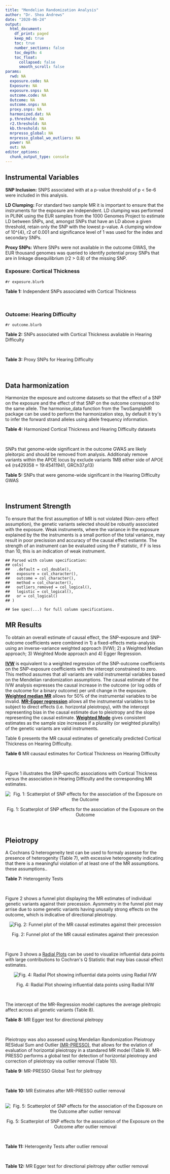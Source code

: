 ```yaml
---
title: "Mendelian Randomization Analysis"
author: "Dr. Shea Andrews"
date: "2020-06-24"
output:
  html_document:
    df_print: paged
    keep_md: true
    toc: true
    number_sections: false
    toc_depth: 4
    toc_float:
      collapsed: false
      smooth_scroll: false
params:
  rwd: NA
  exposure.code: NA
  Exposure: NA
  exposure.snps: NA
  outcome.code: NA
  Outcome: NA
  outcome.snps: NA
  proxy.snps: NA
  harmonized.dat: NA
  p.threshold: NA
  r2.threshold: NA
  kb.threshold: NA
  mrpresso_global: NA
  mrpresso_global_wo_outliers: NA
  power: NA
  out: NA
editor_options:
  chunk_output_type: console
---
```







## Instrumental Variables
**SNP Inclusion:** SNPS associated with at a p-value threshold of p < 5e-6 were included in this analysis.
<br>

**LD Clumping:** For standard two sample MR it is important to ensure that the instruments for the exposure are independent. LD clumping was performed in PLINK using the EUR samples from the 1000 Genomes Project to estimate LD between SNPs, and, amongst SNPs that have an LD above a given threshold, retain only the SNP with the lowest p-value. A clumping window of 10^{4}, r2 of 0.001 and significance level of 1 was used for the index and secondary SNPs.
<br>

**Proxy SNPs:** Where SNPs were not available in the outcome GWAS, the EUR thousand genomes was queried to identify potential proxy SNPs that are in linkage disequilibrium (r2 > 0.8) of the missing SNP.
<br>

### Exposure: Cortical Thickness
`#r exposure.blurb`
<br>

**Table 1:** Independent SNPs associated with Cortical Thickness
<div data-pagedtable="false">
  <script data-pagedtable-source type="application/json">
{"columns":[{"label":["SNP"],"name":[1],"type":["chr"],"align":["left"]},{"label":["CHROM"],"name":[2],"type":["dbl"],"align":["right"]},{"label":["POS"],"name":[3],"type":["dbl"],"align":["right"]},{"label":["REF"],"name":[4],"type":["chr"],"align":["left"]},{"label":["ALT"],"name":[5],"type":["chr"],"align":["left"]},{"label":["AF"],"name":[6],"type":["dbl"],"align":["right"]},{"label":["BETA"],"name":[7],"type":["dbl"],"align":["right"]},{"label":["SE"],"name":[8],"type":["dbl"],"align":["right"]},{"label":["Z"],"name":[9],"type":["dbl"],"align":["right"]},{"label":["P"],"name":[10],"type":["dbl"],"align":["right"]},{"label":["N"],"name":[11],"type":["dbl"],"align":["right"]},{"label":["TRAIT"],"name":[12],"type":["chr"],"align":["left"]}],"data":[{"1":"rs1180331","2":"1","3":"40012184","4":"G","5":"A","6":"0.4610","7":"0.0039","8":"0.0008","9":"4.875000","10":"5.299e-07","11":"32872","12":"Cortical_Thickness"},{"1":"rs556204","2":"1","3":"57595583","4":"G","5":"C","6":"0.1594","7":"-0.0050","8":"0.0010","9":"-5.000000","10":"1.417e-06","11":"32441","12":"Cortical_Thickness"},{"1":"rs2002058","2":"1","3":"58561329","4":"C","5":"T","6":"0.1892","7":"0.0046","8":"0.0010","9":"4.600000","10":"1.289e-06","11":"33089","12":"Cortical_Thickness"},{"1":"rs7549825","2":"1","3":"98554409","4":"A","5":"G","6":"0.3084","7":"0.0040","8":"0.0008","9":"5.000000","10":"2.503e-06","11":"32872","12":"Cortical_Thickness"},{"1":"rs7531555","2":"1","3":"196929310","4":"C","5":"T","6":"0.2386","7":"0.0047","8":"0.0009","9":"5.222222","10":"7.662e-08","11":"32639","12":"Cortical_Thickness"},{"1":"rs6738528","2":"2","3":"27149258","4":"T","5":"A","6":"0.3984","7":"0.0045","8":"0.0008","9":"5.625000","10":"7.324e-09","11":"32872","12":"Cortical_Thickness"},{"1":"rs3770776","2":"2","3":"37150793","4":"A","5":"G","6":"0.4299","7":"0.0039","8":"0.0008","9":"4.875000","10":"3.170e-07","11":"32872","12":"Cortical_Thickness"},{"1":"rs11692435","2":"2","3":"98275354","4":"G","5":"A","6":"0.0910","7":"-0.0091","8":"0.0015","9":"-6.066667","10":"3.179e-10","11":"29128","12":"Cortical_Thickness"},{"1":"rs533577","2":"3","3":"39489651","4":"C","5":"T","6":"0.4935","7":"-0.0050","8":"0.0008","9":"-6.250000","10":"8.426e-11","11":"32872","12":"Cortical_Thickness"},{"1":"rs11708974","2":"3","3":"64395184","4":"C","5":"T","6":"0.4778","7":"0.0035","8":"0.0008","9":"4.375000","10":"4.070e-06","11":"32872","12":"Cortical_Thickness"},{"1":"rs2636563","2":"3","3":"183939044","4":"G","5":"C","6":"0.2416","7":"0.0044","8":"0.0009","9":"4.888889","10":"2.299e-06","11":"31046","12":"Cortical_Thickness"},{"1":"rs10016059","2":"4","3":"2405007","4":"T","5":"C","6":"0.3379","7":"0.0038","8":"0.0008","9":"4.750000","10":"4.994e-06","11":"32441","12":"Cortical_Thickness"},{"1":"rs7657284","2":"4","3":"39688694","4":"A","5":"C","6":"0.2465","7":"0.0044","8":"0.0009","9":"4.888890","10":"2.680e-07","11":"32872","12":"Cortical_Thickness"},{"1":"rs7683042","2":"4","3":"46999235","4":"A","5":"G","6":"0.4028","7":"-0.0036","8":"0.0008","9":"-4.500000","10":"3.852e-06","11":"32872","12":"Cortical_Thickness"},{"1":"rs13107325","2":"4","3":"103188709","4":"C","5":"T","6":"0.0707","7":"-0.0076","8":"0.0015","9":"-5.066667","10":"5.054e-07","11":"32872","12":"Cortical_Thickness"},{"1":"rs35021943","2":"4","3":"121643239","4":"A","5":"C","6":"0.2422","7":"0.0051","8":"0.0009","9":"5.666670","10":"2.979e-09","11":"32872","12":"Cortical_Thickness"},{"1":"rs40565","2":"5","3":"55828636","4":"C","5":"T","6":"0.8108","7":"0.0048","8":"0.0010","9":"4.800000","10":"5.911e-07","11":"32249","12":"Cortical_Thickness"},{"1":"rs2744449","2":"6","3":"52951185","4":"G","5":"C","6":"0.9107","7":"0.0059","8":"0.0013","9":"4.538462","10":"4.452e-06","11":"33281","12":"Cortical_Thickness"},{"1":"rs194833","2":"7","3":"103761274","4":"G","5":"T","6":"0.4771","7":"-0.0035","8":"0.0008","9":"-4.375000","10":"3.614e-06","11":"32486","12":"Cortical_Thickness"},{"1":"rs6961970","2":"7","3":"113901132","4":"C","5":"A","6":"0.2334","7":"0.0041","8":"0.0009","9":"4.555556","10":"2.411e-06","11":"32872","12":"Cortical_Thickness"},{"1":"rs724265","2":"8","3":"8219182","4":"G","5":"A","6":"0.6272","7":"0.0041","8":"0.0008","9":"5.125000","10":"1.012e-07","11":"32872","12":"Cortical_Thickness"},{"1":"rs3200031","2":"8","3":"26227484","4":"C","5":"T","6":"0.0773","7":"0.0071","8":"0.0014","9":"5.071429","10":"5.526e-07","11":"32872","12":"Cortical_Thickness"},{"1":"rs7824177","2":"8","3":"110585288","4":"A","5":"G","6":"0.1616","7":"-0.0059","8":"0.0010","9":"-5.900000","10":"8.922e-09","11":"32872","12":"Cortical_Thickness"},{"1":"rs12543282","2":"8","3":"144627241","4":"C","5":"T","6":"0.2395","7":"0.0043","8":"0.0009","9":"4.777778","10":"4.087e-06","11":"32764","12":"Cortical_Thickness"},{"1":"rs35025323","2":"10","3":"97089991","4":"T","5":"C","6":"0.1210","7":"-0.0054","8":"0.0011","9":"-4.909090","10":"1.762e-06","11":"32872","12":"Cortical_Thickness"},{"1":"rs4296031","2":"11","3":"42540012","4":"G","5":"A","6":"0.8037","7":"-0.0044","8":"0.0010","9":"-4.400000","10":"3.779e-06","11":"32486","12":"Cortical_Thickness"},{"1":"rs7957460","2":"12","3":"32945835","4":"G","5":"A","6":"0.6732","7":"-0.0037","8":"0.0008","9":"-4.625000","10":"2.960e-06","11":"32512","12":"Cortical_Thickness"},{"1":"rs12815451","2":"12","3":"51738706","4":"T","5":"C","6":"0.1519","7":"0.0070","8":"0.0015","9":"4.666670","10":"3.201e-06","11":"20004","12":"Cortical_Thickness"},{"1":"rs1558801","2":"12","3":"109036359","4":"A","5":"C","6":"0.3852","7":"-0.0041","8":"0.0009","9":"-4.555560","10":"2.204e-06","11":"30860","12":"Cortical_Thickness"},{"1":"rs4772440","2":"13","3":"102712476","4":"C","5":"T","6":"0.4224","7":"-0.0036","8":"0.0008","9":"-4.500000","10":"3.102e-06","11":"32872","12":"Cortical_Thickness"},{"1":"rs1742401","2":"16","3":"1971601","4":"G","5":"A","6":"0.3809","7":"-0.0038","8":"0.0008","9":"-4.750000","10":"7.050e-07","11":"32764","12":"Cortical_Thickness"},{"1":"rs734957","2":"17","3":"2612584","4":"G","5":"A","6":"0.2235","7":"0.0066","8":"0.0012","9":"5.500000","10":"6.126e-08","11":"22106","12":"Cortical_Thickness"},{"1":"rs11656696","2":"17","3":"10033679","4":"C","5":"A","6":"0.4288","7":"0.0040","8":"0.0008","9":"5.000000","10":"2.117e-07","11":"32512","12":"Cortical_Thickness"},{"1":"rs7215205","2":"17","3":"29818258","4":"T","5":"C","6":"0.6326","7":"-0.0036","8":"0.0008","9":"-4.500000","10":"3.115e-06","11":"32680","12":"Cortical_Thickness"},{"1":"rs2316766","2":"17","3":"43919068","4":"G","5":"T","6":"0.2098","7":"0.0069","8":"0.0011","9":"6.272727","10":"2.903e-10","11":"26063","12":"Cortical_Thickness"},{"1":"rs117826338","2":"19","3":"5904353","4":"C","5":"T","6":"0.1353","7":"0.0062","8":"0.0012","9":"5.166667","10":"9.902e-08","11":"30012","12":"Cortical_Thickness"},{"1":"rs3816046","2":"19","3":"46118127","4":"C","5":"T","6":"0.3206","7":"-0.0041","8":"0.0008","9":"-5.125000","10":"8.464e-07","11":"30344","12":"Cortical_Thickness"},{"1":"rs5994871","2":"22","3":"22091244","4":"C","5":"T","6":"0.7171","7":"0.0042","8":"0.0009","9":"4.666667","10":"8.821e-07","11":"32872","12":"Cortical_Thickness"},{"1":"rs5756894","2":"22","3":"38450136","4":"C","5":"A","6":"0.6043","7":"0.0035","8":"0.0008","9":"4.375000","10":"4.741e-06","11":"32872","12":"Cortical_Thickness"}],"options":{"columns":{"min":{},"max":[10]},"rows":{"min":[10],"max":[10]},"pages":{}}}
  </script>
</div>
<br>

### Outcome: Hearing Difficulty
`#r outcome.blurb`
<br>

**Table 2:** SNPs associated with Cortical Thickness avaliable in Hearing Difficulty
<div data-pagedtable="false">
  <script data-pagedtable-source type="application/json">
{"columns":[{"label":["SNP"],"name":[1],"type":["chr"],"align":["left"]},{"label":["CHROM"],"name":[2],"type":["dbl"],"align":["right"]},{"label":["POS"],"name":[3],"type":["dbl"],"align":["right"]},{"label":["REF"],"name":[4],"type":["chr"],"align":["left"]},{"label":["ALT"],"name":[5],"type":["chr"],"align":["left"]},{"label":["AF"],"name":[6],"type":["dbl"],"align":["right"]},{"label":["BETA"],"name":[7],"type":["dbl"],"align":["right"]},{"label":["SE"],"name":[8],"type":["dbl"],"align":["right"]},{"label":["Z"],"name":[9],"type":["dbl"],"align":["right"]},{"label":["P"],"name":[10],"type":["dbl"],"align":["right"]},{"label":["N"],"name":[11],"type":["dbl"],"align":["right"]},{"label":["TRAIT"],"name":[12],"type":["chr"],"align":["left"]}],"data":[{"1":"rs1180331","2":"1","3":"40012184","4":"G","5":"A","6":"0.456136","7":"1.07793e-03","8":"0.00132237","9":"0.8151500","10":"4.1e-01","11":"250389","12":"Hearing_Difficulty"},{"1":"rs556204","2":"1","3":"57595583","4":"G","5":"C","6":"0.158209","7":"2.18806e-03","8":"0.00181382","9":"1.2063300","10":"2.3e-01","11":"250389","12":"Hearing_Difficulty"},{"1":"rs2002058","2":"1","3":"58561329","4":"C","5":"T","6":"0.194200","7":"1.58944e-03","8":"0.00167842","9":"0.9469860","10":"3.4e-01","11":"250389","12":"Hearing_Difficulty"},{"1":"rs7549825","2":"1","3":"98554409","4":"A","5":"G","6":"0.302307","7":"-2.19772e-03","8":"0.00144063","9":"-1.5255300","10":"1.3e-01","11":"250389","12":"Hearing_Difficulty"},{"1":"rs7531555","2":"1","3":"196929310","4":"C","5":"T","6":"0.229441","7":"-3.34331e-04","8":"0.00156783","9":"-0.2132440","10":"8.3e-01","11":"250389","12":"Hearing_Difficulty"},{"1":"rs6738528","2":"2","3":"27149258","4":"T","5":"A","6":"0.388156","7":"5.43864e-04","8":"0.00135332","9":"0.4018740","10":"6.9e-01","11":"250389","12":"Hearing_Difficulty"},{"1":"rs3770776","2":"2","3":"37150793","4":"A","5":"G","6":"0.420623","7":"1.08348e-03","8":"0.00133820","9":"0.8096550","10":"4.2e-01","11":"250389","12":"Hearing_Difficulty"},{"1":"rs11692435","2":"2","3":"98275354","4":"G","5":"A","6":"0.084163","7":"2.79245e-03","8":"0.00247687","9":"1.1274100","10":"2.6e-01","11":"250389","12":"Hearing_Difficulty"},{"1":"rs533577","2":"3","3":"39489651","4":"C","5":"T","6":"0.494210","7":"-1.02078e-03","8":"0.00132129","9":"-0.7725630","10":"4.4e-01","11":"250389","12":"Hearing_Difficulty"},{"1":"rs11708974","2":"3","3":"64395184","4":"C","5":"T","6":"0.491420","7":"1.44641e-04","8":"0.00131720","9":"0.1098090","10":"9.1e-01","11":"250389","12":"Hearing_Difficulty"},{"1":"rs2636563","2":"3","3":"183939044","4":"G","5":"C","6":"0.239199","7":"-2.94163e-03","8":"0.00154765","9":"-1.9007100","10":"5.7e-02","11":"250389","12":"Hearing_Difficulty"},{"1":"rs10016059","2":"4","3":"2405007","4":"T","5":"C","6":"0.342513","7":"-5.15184e-04","8":"0.00138824","9":"-0.3711060","10":"7.1e-01","11":"250389","12":"Hearing_Difficulty"},{"1":"rs7657284","2":"4","3":"39688694","4":"A","5":"C","6":"0.248959","7":"-4.92939e-04","8":"0.00152842","9":"-0.3225150","10":"7.5e-01","11":"250389","12":"Hearing_Difficulty"},{"1":"rs7683042","2":"4","3":"46999235","4":"A","5":"G","6":"0.404725","7":"-2.30424e-04","8":"0.00134640","9":"-0.1711410","10":"8.6e-01","11":"250389","12":"Hearing_Difficulty"},{"1":"rs13107325","2":"4","3":"103188709","4":"C","5":"T","6":"0.074407","7":"5.17833e-03","8":"0.00251572","9":"2.0583900","10":"4.0e-02","11":"250389","12":"Hearing_Difficulty"},{"1":"rs35021943","2":"4","3":"121643239","4":"A","5":"C","6":"0.248446","7":"-3.31520e-03","8":"0.00153457","9":"-2.1603400","10":"3.1e-02","11":"250389","12":"Hearing_Difficulty"},{"1":"rs40565","2":"5","3":"55828636","4":"C","5":"T","6":"0.821042","7":"1.60943e-03","8":"0.00171650","9":"0.9376230","10":"3.5e-01","11":"250389","12":"Hearing_Difficulty"},{"1":"rs2744449","2":"6","3":"52951185","4":"G","5":"C","6":"0.903903","7":"-2.04000e-03","8":"0.00224328","9":"-0.9093830","10":"3.6e-01","11":"250389","12":"Hearing_Difficulty"},{"1":"rs194833","2":"7","3":"103761274","4":"G","5":"T","6":"0.463459","7":"2.73330e-03","8":"0.00132214","9":"2.0673300","10":"3.9e-02","11":"250389","12":"Hearing_Difficulty"},{"1":"rs6961970","2":"7","3":"113901132","4":"C","5":"A","6":"0.246546","7":"1.37874e-03","8":"0.00153668","9":"0.8972200","10":"3.7e-01","11":"250389","12":"Hearing_Difficulty"},{"1":"rs724265","2":"8","3":"8219182","4":"G","5":"A","6":"0.627354","7":"-1.47405e-03","8":"0.00137181","9":"-1.0745300","10":"2.8e-01","11":"250389","12":"Hearing_Difficulty"},{"1":"rs3200031","2":"8","3":"26227484","4":"C","5":"T","6":"0.079128","7":"-1.24820e-04","8":"0.00245965","9":"-0.0507471","10":"9.6e-01","11":"250389","12":"Hearing_Difficulty"},{"1":"rs7824177","2":"8","3":"110585288","4":"A","5":"G","6":"0.159439","7":"-2.48285e-03","8":"0.00180448","9":"-1.3759400","10":"1.7e-01","11":"250389","12":"Hearing_Difficulty"},{"1":"rs12543282","2":"8","3":"144627241","4":"C","5":"T","6":"0.234990","7":"3.35382e-05","8":"0.00156096","9":"0.0214856","10":"9.8e-01","11":"250389","12":"Hearing_Difficulty"},{"1":"rs35025323","2":"10","3":"97089991","4":"T","5":"C","6":"0.115354","7":"1.20870e-03","8":"0.00206815","9":"0.5844350","10":"5.6e-01","11":"250389","12":"Hearing_Difficulty"},{"1":"rs4296031","2":"11","3":"42540012","4":"G","5":"A","6":"0.820351","7":"1.93575e-03","8":"0.00171867","9":"1.1263100","10":"2.6e-01","11":"250389","12":"Hearing_Difficulty"},{"1":"rs7957460","2":"12","3":"32945835","4":"G","5":"A","6":"0.680296","7":"-1.80385e-03","8":"0.00141321","9":"-1.2764200","10":"2.0e-01","11":"250389","12":"Hearing_Difficulty"},{"1":"rs12815451","2":"12","3":"51738706","4":"T","5":"C","6":"0.161993","7":"4.52435e-03","8":"0.00187232","9":"2.4164400","10":"1.6e-02","11":"250389","12":"Hearing_Difficulty"},{"1":"rs1558801","2":"12","3":"109036359","4":"A","5":"C","6":"0.390169","7":"1.36314e-03","8":"0.00136151","9":"1.0012000","10":"3.2e-01","11":"250389","12":"Hearing_Difficulty"},{"1":"rs4772440","2":"13","3":"102712476","4":"C","5":"T","6":"0.415160","7":"-4.09677e-04","8":"0.00135180","9":"-0.3030600","10":"7.6e-01","11":"250389","12":"Hearing_Difficulty"},{"1":"rs1742401","2":"16","3":"1971601","4":"G","5":"A","6":"0.379642","7":"-8.81465e-04","8":"0.00135965","9":"-0.6483030","10":"5.2e-01","11":"250389","12":"Hearing_Difficulty"},{"1":"rs734957","2":"17","3":"2612584","4":"G","5":"A","6":"0.218613","7":"8.53026e-03","8":"0.00165897","9":"5.1419000","10":"2.7e-07","11":"250389","12":"Hearing_Difficulty"},{"1":"rs11656696","2":"17","3":"10033679","4":"C","5":"A","6":"0.432564","7":"2.08209e-03","8":"0.00134611","9":"1.5467500","10":"1.2e-01","11":"250389","12":"Hearing_Difficulty"},{"1":"rs7215205","2":"17","3":"29818258","4":"T","5":"C","6":"0.631592","7":"-2.08883e-03","8":"0.00137427","9":"-1.5199600","10":"1.3e-01","11":"250389","12":"Hearing_Difficulty"},{"1":"rs2316766","2":"17","3":"43919068","4":"G","5":"T","6":"0.220125","7":"7.93720e-03","8":"0.00160648","9":"4.9407400","10":"7.8e-07","11":"250389","12":"Hearing_Difficulty"},{"1":"rs117826338","2":"19","3":"5904353","4":"C","5":"T","6":"0.136705","7":"1.62391e-03","8":"0.00192421","9":"0.8439360","10":"4.0e-01","11":"250389","12":"Hearing_Difficulty"},{"1":"rs3816046","2":"19","3":"46118127","4":"C","5":"T","6":"0.327785","7":"4.43443e-04","8":"0.00140546","9":"0.3155140","10":"7.5e-01","11":"250389","12":"Hearing_Difficulty"},{"1":"rs5994871","2":"22","3":"22091244","4":"C","5":"T","6":"0.720177","7":"1.59581e-03","8":"0.00148693","9":"1.0732200","10":"2.8e-01","11":"250389","12":"Hearing_Difficulty"},{"1":"rs5756894","2":"22","3":"38450136","4":"C","5":"A","6":"0.606168","7":"-5.73373e-03","8":"0.00135186","9":"-4.2413600","10":"2.2e-05","11":"250389","12":"Hearing_Difficulty"}],"options":{"columns":{"min":{},"max":[10]},"rows":{"min":[10],"max":[10]},"pages":{}}}
  </script>
</div>
<br>

**Table 3:** Proxy SNPs for Hearing Difficulty
<div data-pagedtable="false">
  <script data-pagedtable-source type="application/json">
{"columns":[{"label":["proxy.outcome"],"name":[1],"type":["lgl"],"align":["right"]},{"label":["target_snp"],"name":[2],"type":["lgl"],"align":["right"]},{"label":["proxy_snp"],"name":[3],"type":["lgl"],"align":["right"]},{"label":["ld.r2"],"name":[4],"type":["lgl"],"align":["right"]},{"label":["Dprime"],"name":[5],"type":["lgl"],"align":["right"]},{"label":["ref.proxy"],"name":[6],"type":["lgl"],"align":["right"]},{"label":["alt.proxy"],"name":[7],"type":["lgl"],"align":["right"]},{"label":["CHROM"],"name":[8],"type":["lgl"],"align":["right"]},{"label":["POS"],"name":[9],"type":["lgl"],"align":["right"]},{"label":["ALT.proxy"],"name":[10],"type":["lgl"],"align":["right"]},{"label":["REF.proxy"],"name":[11],"type":["lgl"],"align":["right"]},{"label":["AF"],"name":[12],"type":["lgl"],"align":["right"]},{"label":["BETA"],"name":[13],"type":["lgl"],"align":["right"]},{"label":["SE"],"name":[14],"type":["lgl"],"align":["right"]},{"label":["P"],"name":[15],"type":["lgl"],"align":["right"]},{"label":["N"],"name":[16],"type":["lgl"],"align":["right"]},{"label":["ref"],"name":[17],"type":["lgl"],"align":["right"]},{"label":["alt"],"name":[18],"type":["lgl"],"align":["right"]},{"label":["ALT"],"name":[19],"type":["lgl"],"align":["right"]},{"label":["REF"],"name":[20],"type":["lgl"],"align":["right"]},{"label":["PHASE"],"name":[21],"type":["lgl"],"align":["right"]}],"data":[{"1":"NA","2":"NA","3":"NA","4":"NA","5":"NA","6":"NA","7":"NA","8":"NA","9":"NA","10":"NA","11":"NA","12":"NA","13":"NA","14":"NA","15":"NA","16":"NA","17":"NA","18":"NA","19":"NA","20":"NA","21":"NA"}],"options":{"columns":{"min":{},"max":[10]},"rows":{"min":[10],"max":[10]},"pages":{}}}
  </script>
</div>
<br>

## Data harmonization
Harmonize the exposure and outcome datasets so that the effect of a SNP on the exposure and the effect of that SNP on the outcome correspond to the same allele. The harmonise_data function from the TwoSampleMR package can be used to perform the harmonization step, by default it try's to infer the forward strand alleles using allele frequency information.
<br>

**Table 4:** Harmonized Cortical Thickness and Hearing Difficulty datasets
<div data-pagedtable="false">
  <script data-pagedtable-source type="application/json">
{"columns":[{"label":["SNP"],"name":[1],"type":["chr"],"align":["left"]},{"label":["effect_allele.exposure"],"name":[2],"type":["chr"],"align":["left"]},{"label":["other_allele.exposure"],"name":[3],"type":["chr"],"align":["left"]},{"label":["effect_allele.outcome"],"name":[4],"type":["chr"],"align":["left"]},{"label":["other_allele.outcome"],"name":[5],"type":["chr"],"align":["left"]},{"label":["beta.exposure"],"name":[6],"type":["dbl"],"align":["right"]},{"label":["beta.outcome"],"name":[7],"type":["dbl"],"align":["right"]},{"label":["eaf.exposure"],"name":[8],"type":["dbl"],"align":["right"]},{"label":["eaf.outcome"],"name":[9],"type":["dbl"],"align":["right"]},{"label":["remove"],"name":[10],"type":["lgl"],"align":["right"]},{"label":["palindromic"],"name":[11],"type":["lgl"],"align":["right"]},{"label":["ambiguous"],"name":[12],"type":["lgl"],"align":["right"]},{"label":["id.outcome"],"name":[13],"type":["chr"],"align":["left"]},{"label":["chr.outcome"],"name":[14],"type":["dbl"],"align":["right"]},{"label":["pos.outcome"],"name":[15],"type":["dbl"],"align":["right"]},{"label":["se.outcome"],"name":[16],"type":["dbl"],"align":["right"]},{"label":["z.outcome"],"name":[17],"type":["dbl"],"align":["right"]},{"label":["pval.outcome"],"name":[18],"type":["dbl"],"align":["right"]},{"label":["samplesize.outcome"],"name":[19],"type":["dbl"],"align":["right"]},{"label":["outcome"],"name":[20],"type":["chr"],"align":["left"]},{"label":["mr_keep.outcome"],"name":[21],"type":["lgl"],"align":["right"]},{"label":["pval_origin.outcome"],"name":[22],"type":["chr"],"align":["left"]},{"label":["chr.exposure"],"name":[23],"type":["dbl"],"align":["right"]},{"label":["pos.exposure"],"name":[24],"type":["dbl"],"align":["right"]},{"label":["se.exposure"],"name":[25],"type":["dbl"],"align":["right"]},{"label":["z.exposure"],"name":[26],"type":["dbl"],"align":["right"]},{"label":["pval.exposure"],"name":[27],"type":["dbl"],"align":["right"]},{"label":["samplesize.exposure"],"name":[28],"type":["dbl"],"align":["right"]},{"label":["exposure"],"name":[29],"type":["chr"],"align":["left"]},{"label":["mr_keep.exposure"],"name":[30],"type":["lgl"],"align":["right"]},{"label":["pval_origin.exposure"],"name":[31],"type":["chr"],"align":["left"]},{"label":["id.exposure"],"name":[32],"type":["chr"],"align":["left"]},{"label":["action"],"name":[33],"type":["dbl"],"align":["right"]},{"label":["mr_keep"],"name":[34],"type":["lgl"],"align":["right"]},{"label":["pleitropy_keep"],"name":[35],"type":["lgl"],"align":["right"]},{"label":["pt"],"name":[36],"type":["dbl"],"align":["right"]},{"label":["mrpresso_RSSobs"],"name":[37],"type":["dbl"],"align":["right"]},{"label":["mrpresso_pval"],"name":[38],"type":["chr"],"align":["left"]},{"label":["mrpresso_keep"],"name":[39],"type":["lgl"],"align":["right"]}],"data":[{"1":"rs10016059","2":"C","3":"T","4":"C","5":"T","6":"0.0038","7":"-5.15184e-04","8":"0.3379","9":"0.342513","10":"FALSE","11":"FALSE","12":"FALSE","13":"hAr70B","14":"4","15":"2405007","16":"0.00138824","17":"-0.3711060","18":"7.1e-01","19":"250389","20":"Wells2019hdiff","21":"TRUE","22":"reported","23":"4","24":"2405007","25":"0.0008","26":"4.750000","27":"4.994e-06","28":"32441","29":"Grasby2020thickness","30":"TRUE","31":"reported","32":"YnT0eQ","33":"2","34":"TRUE","35":"TRUE","36":"5e-06","37":"7.538962e-07","38":"1","39":"TRUE"},{"1":"rs11656696","2":"A","3":"C","4":"A","5":"C","6":"0.0040","7":"2.08209e-03","8":"0.4288","9":"0.432564","10":"FALSE","11":"FALSE","12":"FALSE","13":"hAr70B","14":"17","15":"10033679","16":"0.00134611","17":"1.5467500","18":"1.2e-01","19":"250389","20":"Wells2019hdiff","21":"TRUE","22":"reported","23":"17","24":"10033679","25":"0.0008","26":"5.000000","27":"2.117e-07","28":"32512","29":"Grasby2020thickness","30":"TRUE","31":"reported","32":"YnT0eQ","33":"2","34":"TRUE","35":"TRUE","36":"5e-06","37":"3.154046e-06","38":"1","39":"TRUE"},{"1":"rs11692435","2":"A","3":"G","4":"A","5":"G","6":"-0.0091","7":"2.79245e-03","8":"0.0910","9":"0.084163","10":"FALSE","11":"FALSE","12":"FALSE","13":"hAr70B","14":"2","15":"98275354","16":"0.00247687","17":"1.1274100","18":"2.6e-01","19":"250389","20":"Wells2019hdiff","21":"TRUE","22":"reported","23":"2","24":"98275354","25":"0.0015","26":"-6.066667","27":"3.179e-10","28":"29128","29":"Grasby2020thickness","30":"TRUE","31":"reported","32":"YnT0eQ","33":"2","34":"TRUE","35":"TRUE","36":"5e-06","37":"1.398407e-05","38":"1","39":"TRUE"},{"1":"rs11708974","2":"T","3":"C","4":"T","5":"C","6":"0.0035","7":"1.44641e-04","8":"0.4778","9":"0.491420","10":"FALSE","11":"FALSE","12":"FALSE","13":"hAr70B","14":"3","15":"64395184","16":"0.00131720","17":"0.1098090","18":"9.1e-01","19":"250389","20":"Wells2019hdiff","21":"TRUE","22":"reported","23":"3","24":"64395184","25":"0.0008","26":"4.375000","27":"4.070e-06","28":"32872","29":"Grasby2020thickness","30":"TRUE","31":"reported","32":"YnT0eQ","33":"2","34":"TRUE","35":"TRUE","36":"5e-06","37":"2.774236e-08","38":"1","39":"TRUE"},{"1":"rs117826338","2":"T","3":"C","4":"T","5":"C","6":"0.0062","7":"1.62391e-03","8":"0.1353","9":"0.136705","10":"FALSE","11":"FALSE","12":"FALSE","13":"hAr70B","14":"19","15":"5904353","16":"0.00192421","17":"0.8439360","18":"4.0e-01","19":"250389","20":"Wells2019hdiff","21":"TRUE","22":"reported","23":"19","24":"5904353","25":"0.0012","26":"5.166667","27":"9.902e-08","28":"30012","29":"Grasby2020thickness","30":"TRUE","31":"reported","32":"YnT0eQ","33":"2","34":"TRUE","35":"TRUE","36":"5e-06","37":"1.237200e-06","38":"1","39":"TRUE"},{"1":"rs1180331","2":"A","3":"G","4":"A","5":"G","6":"0.0039","7":"1.07793e-03","8":"0.4610","9":"0.456136","10":"FALSE","11":"FALSE","12":"FALSE","13":"hAr70B","14":"1","15":"40012184","16":"0.00132237","17":"0.8151500","18":"4.1e-01","19":"250389","20":"Wells2019hdiff","21":"TRUE","22":"reported","23":"1","24":"40012184","25":"0.0008","26":"4.875000","27":"5.299e-07","28":"32872","29":"Grasby2020thickness","30":"TRUE","31":"reported","32":"YnT0eQ","33":"2","34":"TRUE","35":"TRUE","36":"5e-06","37":"5.686010e-07","38":"1","39":"TRUE"},{"1":"rs12543282","2":"T","3":"C","4":"T","5":"C","6":"0.0043","7":"3.35382e-05","8":"0.2395","9":"0.234990","10":"FALSE","11":"FALSE","12":"FALSE","13":"hAr70B","14":"8","15":"144627241","16":"0.00156096","17":"0.0214856","18":"9.8e-01","19":"250389","20":"Wells2019hdiff","21":"TRUE","22":"reported","23":"8","24":"144627241","25":"0.0009","26":"4.777778","27":"4.087e-06","28":"32764","29":"Grasby2020thickness","30":"TRUE","31":"reported","32":"YnT0eQ","33":"2","34":"TRUE","35":"TRUE","36":"5e-06","37":"1.241652e-07","38":"1","39":"TRUE"},{"1":"rs12815451","2":"C","3":"T","4":"C","5":"T","6":"0.0070","7":"4.52435e-03","8":"0.1519","9":"0.161993","10":"FALSE","11":"FALSE","12":"FALSE","13":"hAr70B","14":"12","15":"51738706","16":"0.00187232","17":"2.4164400","18":"1.6e-02","19":"250389","20":"Wells2019hdiff","21":"TRUE","22":"reported","23":"12","24":"51738706","25":"0.0015","26":"4.666670","27":"3.201e-06","28":"20004","29":"Grasby2020thickness","30":"TRUE","31":"reported","32":"YnT0eQ","33":"2","34":"TRUE","35":"TRUE","36":"5e-06","37":"1.660136e-05","38":"1","39":"TRUE"},{"1":"rs13107325","2":"T","3":"C","4":"T","5":"C","6":"-0.0076","7":"5.17833e-03","8":"0.0707","9":"0.074407","10":"FALSE","11":"FALSE","12":"FALSE","13":"hAr70B","14":"4","15":"103188709","16":"0.00251572","17":"2.0583900","18":"4.0e-02","19":"250389","20":"Wells2019hdiff","21":"TRUE","22":"reported","23":"4","24":"103188709","25":"0.0015","26":"-5.066667","27":"5.054e-07","28":"32872","29":"Grasby2020thickness","30":"TRUE","31":"reported","32":"YnT0eQ","33":"2","34":"TRUE","35":"TRUE","36":"5e-06","37":"3.607350e-05","38":"0.5016","39":"TRUE"},{"1":"rs1558801","2":"C","3":"A","4":"C","5":"A","6":"-0.0041","7":"1.36314e-03","8":"0.3852","9":"0.390169","10":"FALSE","11":"FALSE","12":"FALSE","13":"hAr70B","14":"12","15":"109036359","16":"0.00136151","17":"1.0012000","18":"3.2e-01","19":"250389","20":"Wells2019hdiff","21":"TRUE","22":"reported","23":"12","24":"109036359","25":"0.0009","26":"-4.555560","27":"2.204e-06","28":"30860","29":"Grasby2020thickness","30":"TRUE","31":"reported","32":"YnT0eQ","33":"2","34":"TRUE","35":"TRUE","36":"5e-06","37":"3.134276e-06","38":"1","39":"TRUE"},{"1":"rs1742401","2":"A","3":"G","4":"A","5":"G","6":"-0.0038","7":"-8.81465e-04","8":"0.3809","9":"0.379642","10":"FALSE","11":"FALSE","12":"FALSE","13":"hAr70B","14":"16","15":"1971601","16":"0.00135965","17":"-0.6483030","18":"5.2e-01","19":"250389","20":"Wells2019hdiff","21":"TRUE","22":"reported","23":"16","24":"1971601","25":"0.0008","26":"-4.750000","27":"7.050e-07","28":"32764","29":"Grasby2020thickness","30":"TRUE","31":"reported","32":"YnT0eQ","33":"2","34":"TRUE","35":"TRUE","36":"5e-06","37":"3.136338e-07","38":"1","39":"TRUE"},{"1":"rs194833","2":"T","3":"G","4":"T","5":"G","6":"-0.0035","7":"2.73330e-03","8":"0.4771","9":"0.463459","10":"FALSE","11":"FALSE","12":"FALSE","13":"hAr70B","14":"7","15":"103761274","16":"0.00132214","17":"2.0673300","18":"3.9e-02","19":"250389","20":"Wells2019hdiff","21":"TRUE","22":"reported","23":"7","24":"103761274","25":"0.0008","26":"-4.375000","27":"3.614e-06","28":"32486","29":"Grasby2020thickness","30":"TRUE","31":"reported","32":"YnT0eQ","33":"2","34":"TRUE","35":"TRUE","36":"5e-06","37":"9.637115e-06","38":"0.7448","39":"TRUE"},{"1":"rs2002058","2":"T","3":"C","4":"T","5":"C","6":"0.0046","7":"1.58944e-03","8":"0.1892","9":"0.194200","10":"FALSE","11":"FALSE","12":"FALSE","13":"hAr70B","14":"1","15":"58561329","16":"0.00167842","17":"0.9469860","18":"3.4e-01","19":"250389","20":"Wells2019hdiff","21":"TRUE","22":"reported","23":"1","24":"58561329","25":"0.0010","26":"4.600000","27":"1.289e-06","28":"33089","29":"Grasby2020thickness","30":"TRUE","31":"reported","32":"YnT0eQ","33":"2","34":"TRUE","35":"TRUE","36":"5e-06","37":"1.467492e-06","38":"1","39":"TRUE"},{"1":"rs2316766","2":"T","3":"G","4":"T","5":"G","6":"0.0069","7":"7.93720e-03","8":"0.2098","9":"0.220125","10":"FALSE","11":"FALSE","12":"FALSE","13":"hAr70B","14":"17","15":"43919068","16":"0.00160648","17":"4.9407400","18":"7.8e-07","19":"250389","20":"Wells2019hdiff","21":"TRUE","22":"reported","23":"17","24":"43919068","25":"0.0011","26":"6.272727","27":"2.903e-10","28":"26063","29":"Grasby2020thickness","30":"TRUE","31":"reported","32":"YnT0eQ","33":"2","34":"TRUE","35":"TRUE","36":"5e-06","37":"6.000311e-05","38":"<0.0076","39":"FALSE"},{"1":"rs2636563","2":"C","3":"G","4":"C","5":"G","6":"0.0044","7":"-2.94163e-03","8":"0.2416","9":"0.239199","10":"FALSE","11":"TRUE","12":"FALSE","13":"hAr70B","14":"3","15":"183939044","16":"0.00154765","17":"-1.9007100","18":"5.7e-02","19":"250389","20":"Wells2019hdiff","21":"TRUE","22":"reported","23":"3","24":"183939044","25":"0.0009","26":"4.888889","27":"2.299e-06","28":"31046","29":"Grasby2020thickness","30":"TRUE","31":"reported","32":"YnT0eQ","33":"2","34":"TRUE","35":"TRUE","36":"5e-06","37":"1.161929e-05","38":"0.9728","39":"TRUE"},{"1":"rs2744449","2":"C","3":"G","4":"C","5":"G","6":"0.0059","7":"-2.04000e-03","8":"0.9107","9":"0.903903","10":"FALSE","11":"TRUE","12":"FALSE","13":"hAr70B","14":"6","15":"52951185","16":"0.00224328","17":"-0.9093830","18":"3.6e-01","19":"250389","20":"Wells2019hdiff","21":"TRUE","22":"reported","23":"6","24":"52951185","25":"0.0013","26":"4.538462","27":"4.452e-06","28":"33281","29":"Grasby2020thickness","30":"TRUE","31":"reported","32":"YnT0eQ","33":"2","34":"TRUE","35":"TRUE","36":"5e-06","37":"6.819312e-06","38":"1","39":"TRUE"},{"1":"rs3200031","2":"T","3":"C","4":"T","5":"C","6":"0.0071","7":"-1.24820e-04","8":"0.0773","9":"0.079128","10":"FALSE","11":"FALSE","12":"FALSE","13":"hAr70B","14":"8","15":"26227484","16":"0.00245965","17":"-0.0507471","18":"9.6e-01","19":"250389","20":"Wells2019hdiff","21":"TRUE","22":"reported","23":"8","24":"26227484","25":"0.0014","26":"5.071429","27":"5.526e-07","28":"32872","29":"Grasby2020thickness","30":"TRUE","31":"reported","32":"YnT0eQ","33":"2","34":"TRUE","35":"TRUE","36":"5e-06","37":"5.894952e-07","38":"1","39":"TRUE"},{"1":"rs35021943","2":"C","3":"A","4":"C","5":"A","6":"0.0051","7":"-3.31520e-03","8":"0.2422","9":"0.248446","10":"FALSE","11":"FALSE","12":"FALSE","13":"hAr70B","14":"4","15":"121643239","16":"0.00153457","17":"-2.1603400","18":"3.1e-02","19":"250389","20":"Wells2019hdiff","21":"TRUE","22":"reported","23":"4","24":"121643239","25":"0.0009","26":"5.666670","27":"2.979e-09","28":"32872","29":"Grasby2020thickness","30":"TRUE","31":"reported","32":"YnT0eQ","33":"2","34":"TRUE","35":"TRUE","36":"5e-06","37":"1.512146e-05","38":"0.532","39":"TRUE"},{"1":"rs35025323","2":"C","3":"T","4":"C","5":"T","6":"-0.0054","7":"1.20870e-03","8":"0.1210","9":"0.115354","10":"FALSE","11":"FALSE","12":"FALSE","13":"hAr70B","14":"10","15":"97089991","16":"0.00206815","17":"0.5844350","18":"5.6e-01","19":"250389","20":"Wells2019hdiff","21":"TRUE","22":"reported","23":"10","24":"97089991","25":"0.0011","26":"-4.909090","27":"1.762e-06","28":"32872","29":"Grasby2020thickness","30":"TRUE","31":"reported","32":"YnT0eQ","33":"2","34":"TRUE","35":"TRUE","36":"5e-06","37":"2.950245e-06","38":"1","39":"TRUE"},{"1":"rs3770776","2":"G","3":"A","4":"G","5":"A","6":"0.0039","7":"1.08348e-03","8":"0.4299","9":"0.420623","10":"FALSE","11":"FALSE","12":"FALSE","13":"hAr70B","14":"2","15":"37150793","16":"0.00133820","17":"0.8096550","18":"4.2e-01","19":"250389","20":"Wells2019hdiff","21":"TRUE","22":"reported","23":"2","24":"37150793","25":"0.0008","26":"4.875000","27":"3.170e-07","28":"32872","29":"Grasby2020thickness","30":"TRUE","31":"reported","32":"YnT0eQ","33":"2","34":"TRUE","35":"TRUE","36":"5e-06","37":"5.765165e-07","38":"1","39":"TRUE"},{"1":"rs3816046","2":"T","3":"C","4":"T","5":"C","6":"-0.0041","7":"4.43443e-04","8":"0.3206","9":"0.327785","10":"FALSE","11":"FALSE","12":"FALSE","13":"hAr70B","14":"19","15":"46118127","16":"0.00140546","17":"0.3155140","18":"7.5e-01","19":"250389","20":"Wells2019hdiff","21":"TRUE","22":"reported","23":"19","24":"46118127","25":"0.0008","26":"-5.125000","27":"8.464e-07","28":"30344","29":"Grasby2020thickness","30":"TRUE","31":"reported","32":"YnT0eQ","33":"2","34":"TRUE","35":"FALSE","36":"5e-06","37":"NA","38":"NA","39":"NA"},{"1":"rs40565","2":"T","3":"C","4":"T","5":"C","6":"0.0048","7":"1.60943e-03","8":"0.8108","9":"0.821042","10":"FALSE","11":"FALSE","12":"FALSE","13":"hAr70B","14":"5","15":"55828636","16":"0.00171650","17":"0.9376230","18":"3.5e-01","19":"250389","20":"Wells2019hdiff","21":"TRUE","22":"reported","23":"5","24":"55828636","25":"0.0010","26":"4.800000","27":"5.911e-07","28":"32249","29":"Grasby2020thickness","30":"TRUE","31":"reported","32":"YnT0eQ","33":"2","34":"TRUE","35":"TRUE","36":"5e-06","37":"1.476157e-06","38":"1","39":"TRUE"},{"1":"rs4296031","2":"A","3":"G","4":"A","5":"G","6":"-0.0044","7":"1.93575e-03","8":"0.8037","9":"0.820351","10":"FALSE","11":"FALSE","12":"FALSE","13":"hAr70B","14":"11","15":"42540012","16":"0.00171867","17":"1.1263100","18":"2.6e-01","19":"250389","20":"Wells2019hdiff","21":"TRUE","22":"reported","23":"11","24":"42540012","25":"0.0010","26":"-4.400000","27":"3.779e-06","28":"32486","29":"Grasby2020thickness","30":"TRUE","31":"reported","32":"YnT0eQ","33":"2","34":"TRUE","35":"TRUE","36":"5e-06","37":"5.606585e-06","38":"1","39":"TRUE"},{"1":"rs4772440","2":"T","3":"C","4":"T","5":"C","6":"-0.0036","7":"-4.09677e-04","8":"0.4224","9":"0.415160","10":"FALSE","11":"FALSE","12":"FALSE","13":"hAr70B","14":"13","15":"102712476","16":"0.00135180","17":"-0.3030600","18":"7.6e-01","19":"250389","20":"Wells2019hdiff","21":"TRUE","22":"reported","23":"13","24":"102712476","25":"0.0008","26":"-4.500000","27":"3.102e-06","28":"32872","29":"Grasby2020thickness","30":"TRUE","31":"reported","32":"YnT0eQ","33":"2","34":"TRUE","35":"TRUE","36":"5e-06","37":"9.037284e-09","38":"1","39":"TRUE"},{"1":"rs533577","2":"T","3":"C","4":"T","5":"C","6":"-0.0050","7":"-1.02078e-03","8":"0.4935","9":"0.494210","10":"FALSE","11":"FALSE","12":"FALSE","13":"hAr70B","14":"3","15":"39489651","16":"0.00132129","17":"-0.7725630","18":"4.4e-01","19":"250389","20":"Wells2019hdiff","21":"TRUE","22":"reported","23":"3","24":"39489651","25":"0.0008","26":"-6.250000","27":"8.426e-11","28":"32872","29":"Grasby2020thickness","30":"TRUE","31":"reported","32":"YnT0eQ","33":"2","34":"TRUE","35":"TRUE","36":"5e-06","37":"3.676667e-07","38":"1","39":"TRUE"},{"1":"rs556204","2":"C","3":"G","4":"C","5":"G","6":"-0.0050","7":"2.18806e-03","8":"0.1594","9":"0.158209","10":"FALSE","11":"TRUE","12":"FALSE","13":"hAr70B","14":"1","15":"57595583","16":"0.00181382","17":"1.2063300","18":"2.3e-01","19":"250389","20":"Wells2019hdiff","21":"TRUE","22":"reported","23":"1","24":"57595583","25":"0.0010","26":"-5.000000","27":"1.417e-06","28":"32441","29":"Grasby2020thickness","30":"TRUE","31":"reported","32":"YnT0eQ","33":"2","34":"TRUE","35":"TRUE","36":"5e-06","37":"7.220781e-06","38":"1","39":"TRUE"},{"1":"rs5756894","2":"A","3":"C","4":"A","5":"C","6":"0.0035","7":"-5.73373e-03","8":"0.6043","9":"0.606168","10":"FALSE","11":"FALSE","12":"FALSE","13":"hAr70B","14":"22","15":"38450136","16":"0.00135186","17":"-4.2413600","18":"2.2e-05","19":"250389","20":"Wells2019hdiff","21":"TRUE","22":"reported","23":"22","24":"38450136","25":"0.0008","26":"4.375000","27":"4.741e-06","28":"32872","29":"Grasby2020thickness","30":"TRUE","31":"reported","32":"YnT0eQ","33":"2","34":"TRUE","35":"TRUE","36":"5e-06","37":"3.796615e-05","38":"<0.0076","39":"FALSE"},{"1":"rs5994871","2":"T","3":"C","4":"T","5":"C","6":"0.0042","7":"1.59581e-03","8":"0.7171","9":"0.720177","10":"FALSE","11":"FALSE","12":"FALSE","13":"hAr70B","14":"22","15":"22091244","16":"0.00148693","17":"1.0732200","18":"2.8e-01","19":"250389","20":"Wells2019hdiff","21":"TRUE","22":"reported","23":"22","24":"22091244","25":"0.0009","26":"4.666667","27":"8.821e-07","28":"32872","29":"Grasby2020thickness","30":"TRUE","31":"reported","32":"YnT0eQ","33":"2","34":"TRUE","35":"TRUE","36":"5e-06","37":"1.576577e-06","38":"1","39":"TRUE"},{"1":"rs6738528","2":"A","3":"T","4":"A","5":"T","6":"0.0045","7":"5.43864e-04","8":"0.3984","9":"0.388156","10":"FALSE","11":"TRUE","12":"FALSE","13":"hAr70B","14":"2","15":"27149258","16":"0.00135332","17":"0.4018740","18":"6.9e-01","19":"250389","20":"Wells2019hdiff","21":"TRUE","22":"reported","23":"2","24":"27149258","25":"0.0008","26":"5.625000","27":"7.324e-09","28":"32872","29":"Grasby2020thickness","30":"TRUE","31":"reported","32":"YnT0eQ","33":"2","34":"TRUE","35":"TRUE","36":"5e-06","37":"2.343057e-08","38":"1","39":"TRUE"},{"1":"rs6961970","2":"A","3":"C","4":"A","5":"C","6":"0.0041","7":"1.37874e-03","8":"0.2334","9":"0.246546","10":"FALSE","11":"FALSE","12":"FALSE","13":"hAr70B","14":"7","15":"113901132","16":"0.00153668","17":"0.8972200","18":"3.7e-01","19":"250389","20":"Wells2019hdiff","21":"TRUE","22":"reported","23":"7","24":"113901132","25":"0.0009","26":"4.555556","27":"2.411e-06","28":"32872","29":"Grasby2020thickness","30":"TRUE","31":"reported","32":"YnT0eQ","33":"2","34":"TRUE","35":"TRUE","36":"5e-06","37":"1.081040e-06","38":"1","39":"TRUE"},{"1":"rs7215205","2":"C","3":"T","4":"C","5":"T","6":"-0.0036","7":"-2.08883e-03","8":"0.6326","9":"0.631592","10":"FALSE","11":"FALSE","12":"FALSE","13":"hAr70B","14":"17","15":"29818258","16":"0.00137427","17":"-1.5199600","18":"1.3e-01","19":"250389","20":"Wells2019hdiff","21":"TRUE","22":"reported","23":"17","24":"29818258","25":"0.0008","26":"-4.500000","27":"3.115e-06","28":"32680","29":"Grasby2020thickness","30":"TRUE","31":"reported","32":"YnT0eQ","33":"2","34":"TRUE","35":"TRUE","36":"5e-06","37":"3.270158e-06","38":"1","39":"TRUE"},{"1":"rs724265","2":"A","3":"G","4":"A","5":"G","6":"0.0041","7":"-1.47405e-03","8":"0.6272","9":"0.627354","10":"FALSE","11":"FALSE","12":"FALSE","13":"hAr70B","14":"8","15":"8219182","16":"0.00137181","17":"-1.0745300","18":"2.8e-01","19":"250389","20":"Wells2019hdiff","21":"TRUE","22":"reported","23":"8","24":"8219182","25":"0.0008","26":"5.125000","27":"1.012e-07","28":"32872","29":"Grasby2020thickness","30":"TRUE","31":"reported","32":"YnT0eQ","33":"2","34":"TRUE","35":"TRUE","36":"5e-06","37":"3.547725e-06","38":"1","39":"TRUE"},{"1":"rs734957","2":"A","3":"G","4":"A","5":"G","6":"0.0066","7":"8.53026e-03","8":"0.2235","9":"0.218613","10":"FALSE","11":"FALSE","12":"FALSE","13":"hAr70B","14":"17","15":"2612584","16":"0.00165897","17":"5.1419000","18":"2.7e-07","19":"250389","20":"Wells2019hdiff","21":"TRUE","22":"reported","23":"17","24":"2612584","25":"0.0012","26":"5.500000","27":"6.126e-08","28":"22106","29":"Grasby2020thickness","30":"TRUE","31":"reported","32":"YnT0eQ","33":"2","34":"TRUE","35":"TRUE","36":"5e-06","37":"6.944896e-05","38":"<0.0076","39":"FALSE"},{"1":"rs7531555","2":"T","3":"C","4":"T","5":"C","6":"0.0047","7":"-3.34331e-04","8":"0.2386","9":"0.229441","10":"FALSE","11":"FALSE","12":"FALSE","13":"hAr70B","14":"1","15":"196929310","16":"0.00156783","17":"-0.2132440","18":"8.3e-01","19":"250389","20":"Wells2019hdiff","21":"TRUE","22":"reported","23":"1","24":"196929310","25":"0.0009","26":"5.222222","27":"7.662e-08","28":"32639","29":"Grasby2020thickness","30":"TRUE","31":"reported","32":"YnT0eQ","33":"2","34":"TRUE","35":"TRUE","36":"5e-06","37":"5.893740e-07","38":"1","39":"TRUE"},{"1":"rs7549825","2":"G","3":"A","4":"G","5":"A","6":"0.0040","7":"-2.19772e-03","8":"0.3084","9":"0.302307","10":"FALSE","11":"FALSE","12":"FALSE","13":"hAr70B","14":"1","15":"98554409","16":"0.00144063","17":"-1.5255300","18":"1.3e-01","19":"250389","20":"Wells2019hdiff","21":"TRUE","22":"reported","23":"1","24":"98554409","25":"0.0008","26":"5.000000","27":"2.503e-06","28":"32872","29":"Grasby2020thickness","30":"TRUE","31":"reported","32":"YnT0eQ","33":"2","34":"TRUE","35":"TRUE","36":"5e-06","37":"6.801460e-06","38":"1","39":"TRUE"},{"1":"rs7657284","2":"C","3":"A","4":"C","5":"A","6":"0.0044","7":"-4.92939e-04","8":"0.2465","9":"0.248959","10":"FALSE","11":"FALSE","12":"FALSE","13":"hAr70B","14":"4","15":"39688694","16":"0.00152842","17":"-0.3225150","18":"7.5e-01","19":"250389","20":"Wells2019hdiff","21":"TRUE","22":"reported","23":"4","24":"39688694","25":"0.0009","26":"4.888890","27":"2.680e-07","28":"32872","29":"Grasby2020thickness","30":"TRUE","31":"reported","32":"YnT0eQ","33":"2","34":"TRUE","35":"TRUE","36":"5e-06","37":"8.128832e-07","38":"1","39":"TRUE"},{"1":"rs7683042","2":"G","3":"A","4":"G","5":"A","6":"-0.0036","7":"-2.30424e-04","8":"0.4028","9":"0.404725","10":"FALSE","11":"FALSE","12":"FALSE","13":"hAr70B","14":"4","15":"46999235","16":"0.00134640","17":"-0.1711410","18":"8.6e-01","19":"250389","20":"Wells2019hdiff","21":"TRUE","22":"reported","23":"4","24":"46999235","25":"0.0008","26":"-4.500000","27":"3.852e-06","28":"32872","29":"Grasby2020thickness","30":"TRUE","31":"reported","32":"YnT0eQ","33":"2","34":"TRUE","35":"TRUE","36":"5e-06","37":"7.740428e-09","38":"1","39":"TRUE"},{"1":"rs7824177","2":"G","3":"A","4":"G","5":"A","6":"-0.0059","7":"-2.48285e-03","8":"0.1616","9":"0.159439","10":"FALSE","11":"FALSE","12":"FALSE","13":"hAr70B","14":"8","15":"110585288","16":"0.00180448","17":"-1.3759400","18":"1.7e-01","19":"250389","20":"Wells2019hdiff","21":"TRUE","22":"reported","23":"8","24":"110585288","25":"0.0010","26":"-5.900000","27":"8.922e-09","28":"32872","29":"Grasby2020thickness","30":"TRUE","31":"reported","32":"YnT0eQ","33":"2","34":"TRUE","35":"TRUE","36":"5e-06","37":"4.108994e-06","38":"1","39":"TRUE"},{"1":"rs7957460","2":"A","3":"G","4":"A","5":"G","6":"-0.0037","7":"-1.80385e-03","8":"0.6732","9":"0.680296","10":"FALSE","11":"FALSE","12":"FALSE","13":"hAr70B","14":"12","15":"32945835","16":"0.00141321","17":"-1.2764200","18":"2.0e-01","19":"250389","20":"Wells2019hdiff","21":"TRUE","22":"reported","23":"12","24":"32945835","25":"0.0008","26":"-4.625000","27":"2.960e-06","28":"32512","29":"Grasby2020thickness","30":"TRUE","31":"reported","32":"YnT0eQ","33":"2","34":"TRUE","35":"TRUE","36":"5e-06","37":"2.275773e-06","38":"1","39":"TRUE"}],"options":{"columns":{"min":{},"max":[10]},"rows":{"min":[10],"max":[10]},"pages":{}}}
  </script>
</div>
<br>

SNPs that genome-wide significant in the outcome GWAS are likely pleitorpic and should be removed from analysis. Additionaly remove variants within the APOE locus by exclude variants 1MB either side of APOE e4 (rs429358 = 19:45411941, GRCh37.p13)
<br>


**Table 5:** SNPs that were genome-wide significant in the Hearing Difficulty GWAS
<div data-pagedtable="false">
  <script data-pagedtable-source type="application/json">
{"columns":[{"label":["SNP"],"name":[1],"type":["chr"],"align":["left"]},{"label":["chr.outcome"],"name":[2],"type":["dbl"],"align":["right"]},{"label":["pos.outcome"],"name":[3],"type":["dbl"],"align":["right"]},{"label":["pval.exposure"],"name":[4],"type":["dbl"],"align":["right"]},{"label":["pval.outcome"],"name":[5],"type":["dbl"],"align":["right"]}],"data":[{"1":"rs3816046","2":"19","3":"46118127","4":"8.464e-07","5":"0.75"}],"options":{"columns":{"min":{},"max":[10]},"rows":{"min":[10],"max":[10]},"pages":{}}}
  </script>
</div>
<br>


## Instrument Strength
To ensure that the first assumption of MR is not violated (Non-zero effect assumption), the genetic variants selected should be robustly associated with the exposure. Weak instruments, where the variance in the exposure explained by the the instruments is a small portion of the total variance, may result in poor precission and accuracy of the causal effect estiamte. The strength of an instrument can be evaluated using the F statistic, if F is less than 10, this is an indication of weak instrument.


```
## Parsed with column specification:
## cols(
##   .default = col_double(),
##   exposure = col_character(),
##   outcome = col_character(),
##   method = col_character(),
##   outliers_removed = col_logical(),
##   logistic = col_logical(),
##   or = col_logical()
## )
```

```
## See spec(...) for full column specifications.
```

<div data-pagedtable="false">
  <script data-pagedtable-source type="application/json">
{"columns":[{"label":["outliers_removed"],"name":[1],"type":["lgl"],"align":["right"]},{"label":["pve.exposure"],"name":[2],"type":["dbl"],"align":["right"]},{"label":["F"],"name":[3],"type":["dbl"],"align":["right"]},{"label":["Alpha"],"name":[4],"type":["dbl"],"align":["right"]},{"label":["NCP"],"name":[5],"type":["dbl"],"align":["right"]},{"label":["Power"],"name":[6],"type":["dbl"],"align":["right"]}],"data":[{"1":"FALSE","2":"0.02796891","3":"25.49499","4":"0.05","5":"1.37437241","6":"0.21632447"},{"1":"TRUE","2":"0.02538375","3":"25.05740","4":"0.05","5":"0.02858286","6":"0.05328067"}],"options":{"columns":{"min":{},"max":[10]},"rows":{"min":[10],"max":[10]},"pages":{}}}
  </script>
</div>

##  MR Results
To obtain an overall estimate of causal effect, the SNP-exposure and SNP-outcome coefficients were combined in 1) a fixed-effects meta-analysis using an inverse-variance weighted approach (IVW); 2) a Weighted Median approach; 3) Weighted Mode approach and 4) Egger Regression.


[**IVW**](https://doi.org/10.1002/gepi.21758) is equivalent to a weighted regression of the SNP-outcome coefficients on the SNP-exposure coefficients with the intercept constrained to zero. This method assumes that all variants are valid instrumental variables based on the Mendelian randomization assumptions. The causal estimate of the IVW analysis expresses the causal increase in the outcome (or log odds of the outcome for a binary outcome) per unit change in the exposure. [**Weighted median MR**](https://doi.org/10.1002/gepi.21965) allows for 50% of the instrumental variables to be invalid. [**MR-Egger regression**](https://doi.org/10.1093/ije/dyw220) allows all the instrumental variables to be subject to direct effects (i.e. horizontal pleiotropy), with the intercept representing bias in the causal estimate due to pleiotropy and the slope representing the causal estimate. [**Weighted Mode**](https://doi.org/10.1093/ije/dyx102) gives consistent estimates as the sample size increases if a plurality (or weighted plurality) of the genetic variants are valid instruments.
<br>



Table 6 presents the MR causal estimates of genetically predicted Cortical Thickness on Hearing Difficulty.
<br>

**Table 6** MR causaul estimates for Cortical Thickness on Hearing Difficulty
<div data-pagedtable="false">
  <script data-pagedtable-source type="application/json">
{"columns":[{"label":["id.exposure"],"name":[1],"type":["chr"],"align":["left"]},{"label":["id.outcome"],"name":[2],"type":["chr"],"align":["left"]},{"label":["outcome"],"name":[3],"type":["fctr"],"align":["left"]},{"label":["exposure"],"name":[4],"type":["fctr"],"align":["left"]},{"label":["method"],"name":[5],"type":["fctr"],"align":["left"]},{"label":["nsnp"],"name":[6],"type":["int"],"align":["right"]},{"label":["b"],"name":[7],"type":["dbl"],"align":["right"]},{"label":["se"],"name":[8],"type":["dbl"],"align":["right"]},{"label":["pval"],"name":[9],"type":["dbl"],"align":["right"]}],"data":[{"1":"YnT0eQ","2":"hAr70B","3":"Wells2019hdiff","4":"Grasby2020thickness","5":"Inverse variance weighted (fixed effects)","6":"38","7":"0.08793718","8":"0.05393749","9":"0.10302678"},{"1":"YnT0eQ","2":"hAr70B","3":"Wells2019hdiff","4":"Grasby2020thickness","5":"Weighted median","6":"38","7":"0.10636943","8":"0.08863463","9":"0.23010483"},{"1":"YnT0eQ","2":"hAr70B","3":"Wells2019hdiff","4":"Grasby2020thickness","5":"Weighted mode","6":"38","7":"0.19801015","8":"0.18882156","9":"0.30113525"},{"1":"YnT0eQ","2":"hAr70B","3":"Wells2019hdiff","4":"Grasby2020thickness","5":"MR Egger","6":"38","7":"0.78091379","8":"0.39164949","9":"0.05377949"}],"options":{"columns":{"min":{},"max":[10]},"rows":{"min":[10],"max":[10]},"pages":{}}}
  </script>
</div>
<br>

Figure 1 illustrates the SNP-specific associations with Cortical Thickness versus the association in Hearing Difficulty and the corresponding MR estimates.
<br>

<div class="figure" style="text-align: center">
<img src="/sc/arion/projects/LOAD/shea/Projects/MR_ADPhenome/results/MR_ADbidir/Grasby2020thickness/Wells2019hdiff/Grasby2020thickness_5e-6_Wells2019hdiff_MR_Analaysis_files/figure-html/scatter_plot-1.png" alt="Fig. 1: Scatterplot of SNP effects for the association of the Exposure on the Outcome"  />
<p class="caption">Fig. 1: Scatterplot of SNP effects for the association of the Exposure on the Outcome</p>
</div>
<br>


## Pleiotropy
A Cochrans Q heterogeneity test can be used to formaly assesse for the presence of heterogenity (Table 7), with excessive heterogeneity indicating that there is a meaningful violation of at least one of the MR assumptions.
these assumptions..
<br>

**Table 7:** Heterogenity Tests
<div data-pagedtable="false">
  <script data-pagedtable-source type="application/json">
{"columns":[{"label":["id.exposure"],"name":[1],"type":["chr"],"align":["left"]},{"label":["id.outcome"],"name":[2],"type":["chr"],"align":["left"]},{"label":["outcome"],"name":[3],"type":["fctr"],"align":["left"]},{"label":["exposure"],"name":[4],"type":["fctr"],"align":["left"]},{"label":["method"],"name":[5],"type":["fctr"],"align":["left"]},{"label":["Q"],"name":[6],"type":["dbl"],"align":["right"]},{"label":["Q_df"],"name":[7],"type":["dbl"],"align":["right"]},{"label":["Q_pval"],"name":[8],"type":["dbl"],"align":["right"]}],"data":[{"1":"YnT0eQ","2":"hAr70B","3":"Wells2019hdiff","4":"Grasby2020thickness","5":"MR Egger","6":"104.4395","7":"36","8":"1.377042e-08"},{"1":"YnT0eQ","2":"hAr70B","3":"Wells2019hdiff","4":"Grasby2020thickness","5":"Inverse variance weighted","6":"114.0508","7":"37","8":"8.797475e-10"}],"options":{"columns":{"min":{},"max":[10]},"rows":{"min":[10],"max":[10]},"pages":{}}}
  </script>
</div>
<br>

Figure 2 shows a funnel plot displaying the MR estimates of individual genetic variants against their precession. Aysmmetry in the funnel plot may arrise due to some genetic variants having unusally strong effects on the outcome, which is indicative of directional pleiotropy.
<br>

<div class="figure" style="text-align: center">
<img src="/sc/arion/projects/LOAD/shea/Projects/MR_ADPhenome/results/MR_ADbidir/Grasby2020thickness/Wells2019hdiff/Grasby2020thickness_5e-6_Wells2019hdiff_MR_Analaysis_files/figure-html/funnel_plot-1.png" alt="Fig. 2: Funnel plot of the MR causal estimates against their precession"  />
<p class="caption">Fig. 2: Funnel plot of the MR causal estimates against their precession</p>
</div>
<br>

Figure 3 shows a [Radial Plots](https://github.com/WSpiller/RadialMR) can be used to visualize influential data points with large contributions to Cochran's Q Statistic that may bias causal effect estimates.



<div class="figure" style="text-align: center">
<img src="/sc/arion/projects/LOAD/shea/Projects/MR_ADPhenome/results/MR_ADbidir/Grasby2020thickness/Wells2019hdiff/Grasby2020thickness_5e-6_Wells2019hdiff_MR_Analaysis_files/figure-html/Radial_Plot-1.png" alt="Fig. 4: Radial Plot showing influential data points using Radial IVW"  />
<p class="caption">Fig. 4: Radial Plot showing influential data points using Radial IVW</p>
</div>
<br>

The intercept of the MR-Regression model captures the average pleitropic affect across all genetic variants (Table 8).
<br>

**Table 8:** MR Egger test for directional pleitropy
<div data-pagedtable="false">
  <script data-pagedtable-source type="application/json">
{"columns":[{"label":["id.exposure"],"name":[1],"type":["chr"],"align":["left"]},{"label":["id.outcome"],"name":[2],"type":["chr"],"align":["left"]},{"label":["outcome"],"name":[3],"type":["fctr"],"align":["left"]},{"label":["exposure"],"name":[4],"type":["fctr"],"align":["left"]},{"label":["egger_intercept"],"name":[5],"type":["dbl"],"align":["right"]},{"label":["se"],"name":[6],"type":["dbl"],"align":["right"]},{"label":["pval"],"name":[7],"type":["dbl"],"align":["right"]}],"data":[{"1":"YnT0eQ","2":"hAr70B","3":"Wells2019hdiff","4":"Grasby2020thickness","5":"-0.003296894","6":"0.001811317","7":"0.07705641"}],"options":{"columns":{"min":{},"max":[10]},"rows":{"min":[10],"max":[10]},"pages":{}}}
  </script>
</div>
<br>

Pleiotropy was also assesed using Mendelian Randomization Pleiotropy RESidual Sum and Outlier [(MR-PRESSO)](https://doi.org/10.1038/s41588-018-0099-7), that allows for the evlation of evaluation of horizontal pleiotropy in a standared MR model (Table 9). MR-PRESSO performs a global test for detection of horizontal pleiotropy and correction of pleiotropy via outlier removal (Table 10).
<br>

**Table 9:** MR-PRESSO Global Test for pleitropy
<div data-pagedtable="false">
  <script data-pagedtable-source type="application/json">
{"columns":[{"label":["id.exposure"],"name":[1],"type":["chr"],"align":["left"]},{"label":["id.outcome"],"name":[2],"type":["chr"],"align":["left"]},{"label":["outcome"],"name":[3],"type":["chr"],"align":["left"]},{"label":["exposure"],"name":[4],"type":["chr"],"align":["left"]},{"label":["pt"],"name":[5],"type":["dbl"],"align":["right"]},{"label":["outliers_removed"],"name":[6],"type":["lgl"],"align":["right"]},{"label":["n_outliers"],"name":[7],"type":["dbl"],"align":["right"]},{"label":["RSSobs"],"name":[8],"type":["dbl"],"align":["right"]},{"label":["pval"],"name":[9],"type":["chr"],"align":["left"]}],"data":[{"1":"YnT0eQ","2":"hAr70B","3":"Wells2019hdiff","4":"Grasby2020thickness","5":"5e-06","6":"FALSE","7":"3","8":"122.3432","9":"<2e-04"}],"options":{"columns":{"min":{},"max":[10]},"rows":{"min":[10],"max":[10]},"pages":{}}}
  </script>
</div>
<br>


**Table 10:** MR Estimates after MR-PRESSO outlier removal
<div data-pagedtable="false">
  <script data-pagedtable-source type="application/json">
{"columns":[{"label":["id.exposure"],"name":[1],"type":["chr"],"align":["left"]},{"label":["id.outcome"],"name":[2],"type":["chr"],"align":["left"]},{"label":["outcome"],"name":[3],"type":["fctr"],"align":["left"]},{"label":["exposure"],"name":[4],"type":["fctr"],"align":["left"]},{"label":["method"],"name":[5],"type":["fctr"],"align":["left"]},{"label":["nsnp"],"name":[6],"type":["int"],"align":["right"]},{"label":["b"],"name":[7],"type":["dbl"],"align":["right"]},{"label":["se"],"name":[8],"type":["dbl"],"align":["right"]},{"label":["pval"],"name":[9],"type":["dbl"],"align":["right"]}],"data":[{"1":"YnT0eQ","2":"hAr70B","3":"Wells2019hdiff","4":"Grasby2020thickness","5":"Inverse variance weighted (fixed effects)","6":"35","7":"-0.001551323","8":"0.05747198","9":"0.9784656"},{"1":"YnT0eQ","2":"hAr70B","3":"Wells2019hdiff","4":"Grasby2020thickness","5":"Weighted median","6":"35","7":"0.057144540","8":"0.08630561","9":"0.5078953"},{"1":"YnT0eQ","2":"hAr70B","3":"Wells2019hdiff","4":"Grasby2020thickness","5":"Weighted mode","6":"35","7":"0.227331884","8":"0.20411308","9":"0.2731964"},{"1":"YnT0eQ","2":"hAr70B","3":"Wells2019hdiff","4":"Grasby2020thickness","5":"MR Egger","6":"35","7":"-0.155162269","8":"0.31584264","9":"0.6264910"}],"options":{"columns":{"min":{},"max":[10]},"rows":{"min":[10],"max":[10]},"pages":{}}}
  </script>
</div>
<br>

<div class="figure" style="text-align: center">
<img src="/sc/arion/projects/LOAD/shea/Projects/MR_ADPhenome/results/MR_ADbidir/Grasby2020thickness/Wells2019hdiff/Grasby2020thickness_5e-6_Wells2019hdiff_MR_Analaysis_files/figure-html/scatter_plot_outlier-1.png" alt="Fig. 5: Scatterplot of SNP effects for the association of the Exposure on the Outcome after outlier removal"  />
<p class="caption">Fig. 5: Scatterplot of SNP effects for the association of the Exposure on the Outcome after outlier removal</p>
</div>
<br>

**Table 11:** Heterogenity Tests after outlier removal
<div data-pagedtable="false">
  <script data-pagedtable-source type="application/json">
{"columns":[{"label":["id.exposure"],"name":[1],"type":["chr"],"align":["left"]},{"label":["id.outcome"],"name":[2],"type":["chr"],"align":["left"]},{"label":["outcome"],"name":[3],"type":["fctr"],"align":["left"]},{"label":["exposure"],"name":[4],"type":["fctr"],"align":["left"]},{"label":["method"],"name":[5],"type":["fctr"],"align":["left"]},{"label":["Q"],"name":[6],"type":["dbl"],"align":["right"]},{"label":["Q_df"],"name":[7],"type":["dbl"],"align":["right"]},{"label":["Q_pval"],"name":[8],"type":["dbl"],"align":["right"]}],"data":[{"1":"YnT0eQ","2":"hAr70B","3":"Wells2019hdiff","4":"Grasby2020thickness","5":"MR Egger","6":"47.51129","7":"33","8":"0.04889759"},{"1":"YnT0eQ","2":"hAr70B","3":"Wells2019hdiff","4":"Grasby2020thickness","5":"Inverse variance weighted","6":"47.86889","7":"34","8":"0.05771118"}],"options":{"columns":{"min":{},"max":[10]},"rows":{"min":[10],"max":[10]},"pages":{}}}
  </script>
</div>
<br>

**Table 12:** MR Egger test for directional pleitropy after outlier removal
<div data-pagedtable="false">
  <script data-pagedtable-source type="application/json">
{"columns":[{"label":["id.exposure"],"name":[1],"type":["chr"],"align":["left"]},{"label":["id.outcome"],"name":[2],"type":["chr"],"align":["left"]},{"label":["outcome"],"name":[3],"type":["fctr"],"align":["left"]},{"label":["exposure"],"name":[4],"type":["fctr"],"align":["left"]},{"label":["egger_intercept"],"name":[5],"type":["dbl"],"align":["right"]},{"label":["se"],"name":[6],"type":["dbl"],"align":["right"]},{"label":["pval"],"name":[7],"type":["dbl"],"align":["right"]}],"data":[{"1":"YnT0eQ","2":"hAr70B","3":"Wells2019hdiff","4":"Grasby2020thickness","5":"0.0007126039","6":"0.00142985","7":"0.621524"}],"options":{"columns":{"min":{},"max":[10]},"rows":{"min":[10],"max":[10]},"pages":{}}}
  </script>
</div>
<br>
